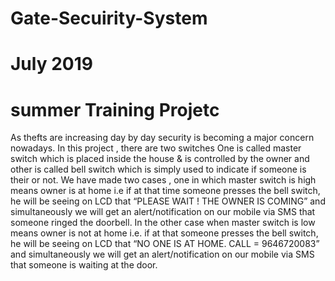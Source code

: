 # Gate-Secuirity-System
# July 2019
# summer Training Projetc
As thefts are increasing day by day security is becoming a major concern nowadays. In this project , there are two switches One is called master switch which is placed inside the house & is controlled by the owner and other is called bell switch which is simply used to indicate if someone is their or not. We have made two cases , one in which master switch is high means owner is at home i.e if at that time someone presses the bell switch, he will be seeing on LCD that “PLEASE WAIT ! THE OWNER IS COMING” and simultaneously we will get an alert/notification on our mobile via SMS that  someone ringed the doorbell. In the other case when master switch is low means owner is not at home i.e. if at that someone presses the bell switch, he will be seeing on LCD that “NO ONE IS AT HOME. CALL = 9646720083”  and simultaneously we will get an alert/notification on our mobile via SMS that someone is waiting at the door.
